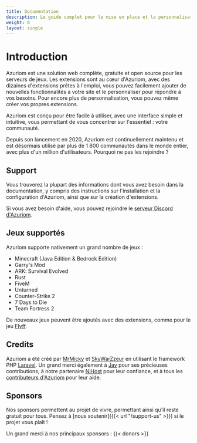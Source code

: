 ```yaml
---
title: Documentation
description: Le guide complet pour la mise en place et la personnalisation de votre site web propulsé par Azuriom.
weight: 0
layout: single
---
```


# Introduction

Azuriom est une solution web complète, gratuite et open source pour les serveurs de jeux.
Les extensions sont au cœur d'Azuriom, avec des dizaines d'extensions prêtes à l'emploi,
vous pouvez facilement ajouter de nouvelles fonctionnalités à votre site et le personnaliser pour répondre à vos besoins.
Pour encore plus de personnalisation, vous pouvez même créer vos propres extensions.

Azuriom est conçu pour être facile à utiliser, avec une interface simple et intuitive,
vous permettant de vous concentrer sur l'essentiel : votre communauté.

Depuis son lancement en 2020, Azuriom est continuellement maintenu et est désormais utilisé par plus de 1 800 communautés dans le monde entier,
avec plus d'un million d'utilisateurs. Pourquoi ne pas les rejoindre ?

## Support

Vous trouverez la plupart des informations dont vous avez besoin dans la documentation,
y compris des instructions sur l'installation et la configuration d'Azuriom, ainsi que sur la création d'extensions.

Si vous avez besoin d'aide, vous pouvez rejoindre le [serveur Discord d'Azuriom](https://azuriom.com/discord).

## Jeux supportés

Azuriom supporte nativement un grand nombre de jeux :
* Minecraft (Java Edition & Bedrock Edition)
* Garry's Mod
* ARK: Survival Evolved
* Rust
* FiveM
* Unturned
* Counter-Strike 2
* 7 Days to Die
* Team Fortress 2

De nouveaux jeux peuvent être ajoutés avec des extensions,
comme pour le jeu [Flyff](https://github.com/AzuriomCommunity/Game-Flyff).

## Credits

Azuriom a été créé par [MrMicky](https://mrmicky.fr/) et [SkyWarZzeur](https://twitter.com/SkyWarZzeur) en utilisant
le framework PHP [Laravel](https://laravel.com/).
Un grand merci également à [Jav](https://www.linkedin.com/in/jean-alexandre-valentin-531236153/) pour ses précieuses contributions, à notre partenaire [NiHost](https://www.ni-host.com/?utm_source=home&utm_medium=links&utm_campaign=AzuriomCom)
pour leur confiance, et à tous les [contributeurs d'Azuriom](https://github.com/Azuriom/Azuriom/graphs/contributors) pour leur aide.

## Sponsors

Nos sponsors permettent au projet de vivre, permettant ainsi qu'il reste gratuit pour tous.
Pensez à [nous soutenir]({{< url "/support-us" >}}) si le projet vous plaît !

Un grand merci à nos principaux sponsors :
{{< donors >}}

